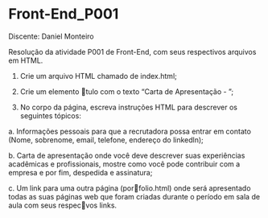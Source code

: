# Front-End_P001

Discente: Daniel Monteiro

Resolução da atividade P001 de Front-End, com seus respectivos arquivos em HTML.

1. Crie um arquivo HTML chamado de index.html;

2. Crie um elemento 􀆡tulo com o texto “Carta de Apresentação - <seu nome>”;

3. No corpo da página, escreva instruções HTML para descrever os seguintes
tópicos:

a. Informações pessoais para que a recrutadora possa entrar em contato
(Nome, sobrenome, email, telefone, endereço do linkedln);

b. Carta de apresentação onde você deve descrever suas experiências
acadêmicas e profissionais, mostre como você pode contribuir com a
empresa e por fim, despedida e assinatura;

c. Um link para uma outra página (por􀆟folio.html) onde será apresentado
todas as suas páginas web que foram criadas durante o período em sala
de aula com seus respec􀆟vos links.
